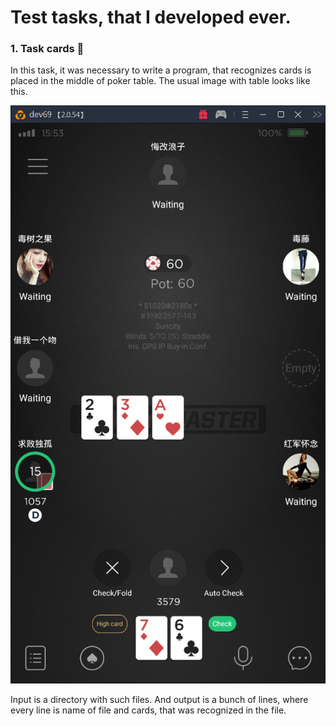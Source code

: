<h1>Test tasks, that I developed ever.</h1>

<h3>1. Task cards 🎴</h3>

In this task, it was necessary to write a program, that recognizes cards is placed in the middle of poker table. 
The usual image with table looks like this.

<img src="https://raw.githubusercontent.com/aetokmakov/Test-tasks/master/task_cards/2c3dAh.png"/>

Input is a directory with such files. And output is a bunch of lines, where every line is name of file and cards, that was recognized in the file.

